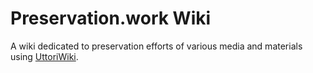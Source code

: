 # Preservation.work Wiki

A wiki dedicated to preservation efforts of various media and materials using [UttoriWiki](https://github.com/uttori/uttori-wiki).

